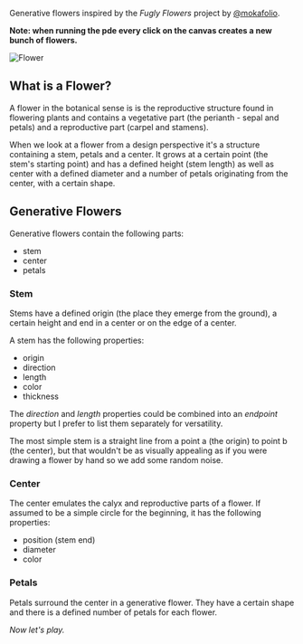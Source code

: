 Generative flowers inspired by the *Fugly Flowers* project by [@mokafolio](https://twitter.com/mokafolio).

**Note: when running the pde every click on the canvas creates a new bunch of flowers.**

![Flower](https://github.com/jriede/flowers/flowers/petals-1054.png)


## What is a Flower?
A flower in the botanical sense is is the reproductive structure found in flowering plants and contains a vegetative part (the perianth - sepal and petals) and a reproductive part (carpel and stamens).

When we look at a flower from a design perspective it's a structure containing a stem, petals and a center. It grows at a certain point (the stem's starting point) and has a defined height (stem length) as well as center with a defined diameter and a number of petals originating from the center, with a certain shape.

## Generative Flowers
Generative flowers contain the following parts:

* stem
* center
* petals

### Stem
Stems have a defined origin (the place they emerge from the ground), a certain height and end in a center or on the edge of a center.

A stem has the following properties:

* origin
* direction
* length
* color
* thickness

The *direction* and *length* properties could be combined into an *endpoint* property but I prefer to list them separately for versatility.

The most simple stem is a straight line from a point a (the origin) to point b (the center), but that wouldn't be as  visually appealing as if you were drawing a flower by hand so we add some random noise.

### Center
The center emulates the calyx and reproductive parts of a flower. If assumed to be a simple circle for the beginning, it has the following properties:

* position (stem end)
* diameter
* color

### Petals
Petals surround the center in a generative flower. They have a certain shape and there is a defined number of petals for each flower.


*Now let's play.*
